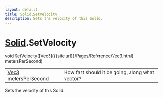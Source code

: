 ```yaml
---
layout: default
title: Solid.SetVelocity
description: Sets the velocity of this Solid.
---
```

# [Solid]({{site.url}}/Pages/Reference/Solid.html).SetVelocity

<div class='signature' markdown='1'>
void SetVelocity([Vec3]({{site.url}}/Pages/Reference/Vec3.html) metersPerSecond)
</div>

|  |  |
|--|--|
|[Vec3]({{site.url}}/Pages/Reference/Vec3.html) metersPerSecond|How fast should it be going, along what vector?|

Sets the velocity of this Solid.



